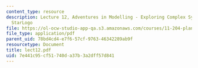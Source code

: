 ```yaml
---
content_type: resource
description: Lecture 12, Adventures in Modelling - Exploring Complex Systems with
  StarLogo
file: https://ol-ocw-studio-app-qa.s3.amazonaws.com/courses/11-204-planning-communications-and-digital-media-fall-2004/7e441c95cf51740da37b3a2dff57d841_lect12.pdf
file_type: application/pdf
parent_uid: 78bd4cd4-e7f6-57cf-9763-46342289ab9f
resourcetype: Document
title: lect12.pdf
uid: 7e441c95-cf51-740d-a37b-3a2dff57d841
---
```

